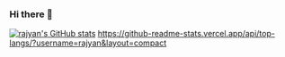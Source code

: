 ### Hi there 👋

<!--
**rajyan/rajyan** is a ✨ _special_ ✨ repository because its `README.md` (this file) appears on your GitHub profile.

Here are some ideas to get you started:

- 🔭 I’m currently working on ...
- 🌱 I’m currently learning ...
- 👯 I’m looking to collaborate on ...
- 🤔 I’m looking for help with ...
- 💬 Ask me about ...
- 📫 How to reach me: ...
- 😄 Pronouns: ...
- ⚡ Fun fact: ...
-->
[![rajyan's GitHub stats](https://github-readme-stats.vercel.app/api?username=rajyan&show_icons=true)](https://github.com/rajyan/github-readme-stats)
https://github-readme-stats.vercel.app/api/top-langs/?username=rajyan&layout=compact
